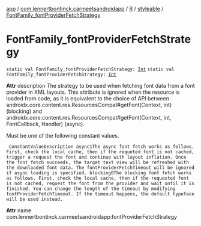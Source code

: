 [app](../../../index.md) / [com.lennertbontinck.carmeetsandroidapp](../../index.md) / [R](../index.md) / [styleable](index.md) / [FontFamily_fontProviderFetchStrategy](./-font-family_font-provider-fetch-strategy.md)

# FontFamily_fontProviderFetchStrategy

`static val FontFamily_fontProviderFetchStrategy: `[`Int`](https://kotlinlang.org/api/latest/jvm/stdlib/kotlin/-int/index.html)
`static val FontFamily_fontProviderFetchStrategy: `[`Int`](https://kotlinlang.org/api/latest/jvm/stdlib/kotlin/-int/index.html)

**Attr**
description The strategy to be used when fetching font data from a font provider in XML layouts. This attribute is ignored when the resource is loaded from code, as it is equivalent to the choice of API between androidx.core.content.res.ResourcesCompat#getFont(Context, int) (blocking) and androidx.core.content.res.ResourcesCompat#getFont(Context, int, FontCallback, Handler) (async).

Must be one of the following constant values.

     ConstantValueDescription async1The async font fetch works as follows. First, check the local cache, then if the requeted font is not cached, trigger a request the font and continue with layout inflation. Once the font fetch succeeds, the target text view will be refreshed with the downloaded font data. The fontProviderFetchTimeout will be ignored if async loading is specified. blocking0The blocking font fetch works as follows. First, check the local cache, then if the requested font is not cached, request the font from the provider and wait until it is finished. You can change the length of the timeout by modifying fontProviderFetchTimeout. If the timeout happens, the default typeface will be used instead.

**Attr**
name com.lennertbontinck.carmeetsandroidapp:fontProviderFetchStrategy

